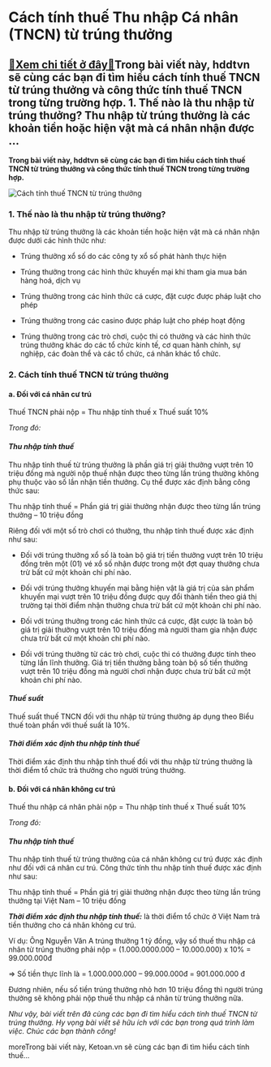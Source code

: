 Cách tính thuế Thu nhập Cá nhân (TNCN) từ trúng thưởng
======================================================

[:gift:Xem chi tiết ở đây:gift:](https://hddtvn.com/cach-tinh-thue-thu-nhap-ca-nhan-tncn-tu-trung-thuong/)Trong bài viết này, hddtvn sẽ cùng các bạn đi tìm hiểu cách tính thuế TNCN từ trúng thưởng và công thức tính thuế TNCN trong từng trường hợp. 1. Thế nào là thu nhập từ trúng thưởng? Thu nhập từ trúng thưởng là các khoản tiền hoặc hiện vật mà cá nhân nhận được …
---------------------------------------------------------------------------------------------------------------------------------------------------------------------------------------------------------------------------------------------------------------------

**Trong bài viết này, hddtvn sẽ cùng các bạn đi tìm hiểu cách tính thuế TNCN từ trúng thưởng và công thức tính thuế TNCN trong từng trường hợp.**


![Cách tính thuế TNCN từ trúng thưởng](https://hddtvn.com/wp-content/uploads/2021/01/photo-1-15784739909141349416579-crop-15784740054921111689920.jpg)


### 1. Thế nào là thu nhập từ trúng thưởng?


Thu nhập từ trúng thưởng là các khoản tiền hoặc hiện vật mà cá nhân nhận được dưới các hình thức như:




* Trúng thưởng xổ số do các công ty xổ số phát hành thực hiện

* Trúng thưởng trong các hình thức khuyến mại khi tham gia mua bán hàng hoá, dịch vụ

* Trúng thưởng trong các hình thức cá cược, đặt cược được pháp luật cho phép

* Trúng thưởng trong các casino được pháp luật cho phép hoạt động

* Trúng thưởng trong các trò chơi, cuộc thi có thưởng và các hình thức trúng thưởng khác do các tổ chức kinh tế, cơ quan hành chính, sự nghiệp, các đoàn thể và các tổ chức, cá nhân khác tổ chức.



### 2. Cách tính thuế TNCN từ trúng thưởng


#### a. Đối với cá nhân cư trú


Thuế TNCN phải nộp = Thu nhập tính thuế x Thuế suất 10%


*Trong đó:*


#### *Thu nhập tính thuế*


Thu nhập tính thuế từ trúng thưởng là phần giá trị giải thưởng vượt trên 10 triệu đồng mà người nộp thuế nhận được theo từng lần trúng thưởng không phụ thuộc vào số lần nhận tiền thưởng. Cụ thể được xác định bằng công thức sau:


Thu nhập tính thuế = Phần giá trị giải thưởng nhận được theo từng lần trúng thưởng – 10 triệu đồng


Riêng đối với một số trò chơi có thưởng, thu nhập tính thuế được xác định như sau:




* Đối với trúng thưởng xổ số là toàn bộ giá trị tiền thưởng vượt trên 10 triệu đồng trên một (01) vé xổ số nhận được trong một đợt quay thưởng chưa trừ bất cứ một khoản chi phí nào.

* Đối với trúng thưởng khuyến mại bằng hiện vật là giá trị của sản phẩm khuyến mại vượt trên 10 triệu đồng được quy đổi thành tiền theo giá thị trường tại thời điểm nhận thưởng chưa trừ bất cứ một khoản chi phí nào.

* Đối với trúng thưởng trong các hình thức cá cược, đặt cược là toàn bộ giá trị giải thưởng vượt trên 10 triệu đồng mà người tham gia nhận được chưa trừ bất cứ một khoản chi phí nào.

* Đối với trúng thưởng từ các trò chơi, cuộc thi có thưởng được tính theo từng lần lĩnh thưởng. Giá trị tiền thưởng bằng toàn bộ số tiền thưởng vượt trên 10 triệu đồng mà người chơi nhận được chưa trừ bất cứ một khoản chi phí nào.



#### *Thuế suất*


Thuế suất thuế TNCN đối với thu nhập từ trúng thưởng áp dụng theo Biểu thuế toàn phần với thuế suất là 10%.


#### *Thời điểm xác định thu nhập tính thuế*


Thời điểm xác định thu nhập tính thuế đối với thu nhập từ trúng thưởng là thời điểm tổ chức trả thưởng cho người trúng thưởng.


#### b. Đối với cá nhân không cư trú


Thuế thu nhập cá nhân phải nộp = Thu nhập tính thuế x Thuế suất 10%


*Trong đó:*


#### *Thu nhập tính thuế*


Thu nhập tính thuế từ trúng thưởng của cá nhân không cư trú được xác định như đối với cá nhân cư trú. Công thức tính thu nhập tính thuế được xác định như sau:


Thu nhập tính thuế = Phần giá trị giải thưởng nhận được theo từng lần trúng thưởng tại Việt Nam – 10 triệu đồng


***Thời điểm xác định thu nhập tính thuế:*** là thời điểm tổ chức ở Việt Nam trả tiền thưởng cho cá nhân không cư trú.


Ví dụ: Ông Nguyễn Văn A trúng thưởng 1 tỷ đồng, vậy số thuế thu nhập cá nhân từ trúng thưởng phải nộp = (1.000.0000.000 – 10.000.000) x 10% = 99.000.000đ


=> Số tiền thực lĩnh là = 1.000.000.000 – 99.000.000đ = 901.000.000 đ


Đương nhiên, nếu số tiền trúng thưởng nhỏ hơn 10 triệu đồng thì người trúng thưởng sẽ không phải nộp thuế thu nhập cá nhân từ trúng thưởng nữa.


*Như vậy, bài viết trên đã cùng các bạn đi tìm hiểu cách tính thuế TNCN từ trúng thưởng. Hy vọng bài viết sẽ hữu ích với các bạn trong quá trình làm việc. Chúc các bạn thành công!*


moreTrong bài viết này, Ketoan.vn sẽ cùng các bạn đi tìm hiểu cách tính thuế…

